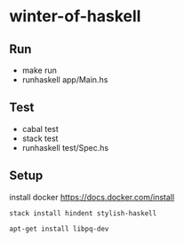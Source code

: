 # winter-of-haskell
## Run
- make run
- runhaskell app/Main.hs
## Test
- cabal test
- stack test
- runhaskell test/Spec.hs

## Setup
install docker https://docs.docker.com/install

`stack install hindent stylish-haskell`

`apt-get install libpq-dev`
